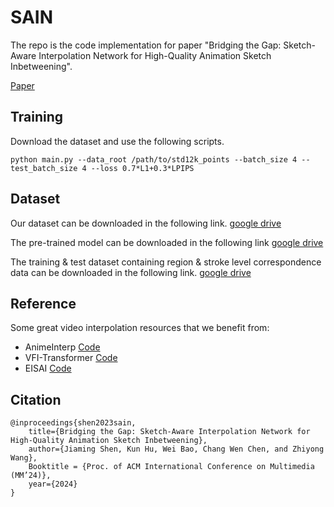 # SAIN

The repo is the code implementation for paper "Bridging the Gap: Sketch-Aware Interpolation Network
for High-Quality Animation Sketch Inbetweening".

[Paper](https://arxiv.org/abs/2308.13273)

## Training
Download the dataset and use the following scripts.
```
python main.py --data_root /path/to/std12k_points --batch_size 4 --test_batch_size 4 --loss 0.7*L1+0.3*LPIPS
```

## Dataset
Our dataset can be downloaded in the following link.
[google drive](https://drive.google.com/file/d/1vyu_ePFN9sFjqxc-sPdSWuSCLnWFVUT7/view?usp=sharing)

The pre-trained model can be downloaded in the following link
[google drive](https://drive.google.com/file/d/1bPvGtm9Ty-ALrHc_NdzJQUes8elOBZfa/view?usp=sharing)

The training & test dataset containing region & stroke level correspondence data can be downloaded in the following link.
[google drive](https://drive.google.com/file/d/1VMr2oPQCqUE579dnY4eFGGVAhrgjVR2V/view?usp=sharing)

## Reference
Some great video interpolation resources that we benefit from:

- AnimeInterp [Code](https://github.com/lisiyao21/AnimeInterp.git)
- VFI-Transformer [Code](https://github.com/zhshi0816/Video-Frame-Interpolation-Transformer.git)
- EISAI [Code](https://github.com/ShuhongChen/eisai-anime-interpolator.git) 

## Citation

```
@inproceedings{shen2023sain,
    title={Bridging the Gap: Sketch-Aware Interpolation Network for High-Quality Animation Sketch Inbetweening},
    author={Jiaming Shen, Kun Hu, Wei Bao, Chang Wen Chen, and Zhiyong Wang},
    Booktitle = {Proc. of ACM International Conference on Multimedia (MM’24)},
    year={2024}
}

```
